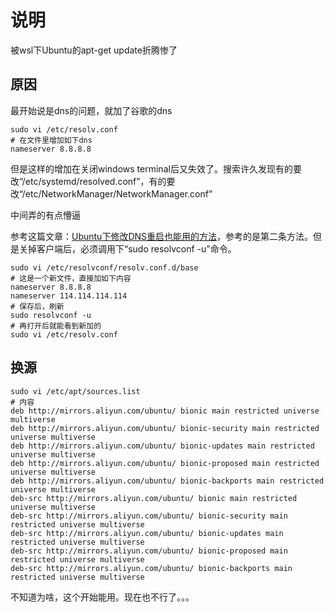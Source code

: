 # 说明
被wsl下Ubuntu的apt-get update折腾惨了

## 原因
最开始说是dns的问题，就加了谷歌的dns
```
sudo vi /etc/resolv.conf
# 在文件里增加如下dns
nameserver 8.8.8.8
```

但是这样的增加在关闭windows terminal后又失效了。搜索许久发现有的要改“/etc/systemd/resolved.conf”，有的要改“/etc/NetworkManager/NetworkManager.conf”

中间弄的有点懵逼

参考这篇文章：[Ubuntu下修改DNS重启也能用的方法](https://www.yubosun.com/article/k82r066e.html)，参考的是第二条方法。但是关掉客户端后，必须调用下“sudo resolvconf -u”命令。
```
sudo vi /etc/resolvconf/resolv.conf.d/base
# 这是一个新文件，直接加如下内容
nameserver 8.8.8.8
nameserver 114.114.114.114
# 保存后，刷新
sudo resolvconf -u
# 再打开后就能看到新加的
sudo vi /etc/resolv.conf
```

## 换源
```
sudo vi /etc/apt/sources.list
# 内容
deb http://mirrors.aliyun.com/ubuntu/ bionic main restricted universe multiverse
deb http://mirrors.aliyun.com/ubuntu/ bionic-security main restricted universe multiverse
deb http://mirrors.aliyun.com/ubuntu/ bionic-updates main restricted universe multiverse
deb http://mirrors.aliyun.com/ubuntu/ bionic-proposed main restricted universe multiverse
deb http://mirrors.aliyun.com/ubuntu/ bionic-backports main restricted universe multiverse
deb-src http://mirrors.aliyun.com/ubuntu/ bionic main restricted universe multiverse
deb-src http://mirrors.aliyun.com/ubuntu/ bionic-security main restricted universe multiverse
deb-src http://mirrors.aliyun.com/ubuntu/ bionic-updates main restricted universe multiverse
deb-src http://mirrors.aliyun.com/ubuntu/ bionic-proposed main restricted universe multiverse
deb-src http://mirrors.aliyun.com/ubuntu/ bionic-backports main restricted universe multiverse
```

不知道为啥，这个开始能用。现在也不行了。。。
